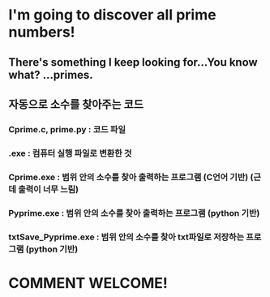# I'm going to discover all prime numbers!
## There's something I keep looking for...You know what? ...primes.
## 자동으로 소수를 찾아주는 코드

### Cprime.c, prime.py : 코드 파일
### .exe : 컴퓨터 실행 파일로 변환한 것

### Cprime.exe : 범위 안의 소수를 찾아 출력하는 프로그램 (C언어 기반) (근데 출력이 너무 느림)
### Pyprime.exe : 범위 안의 소수를 찾아 출력하는 프로그램 (python 기반)
### txtSave_Pyprime.exe : 범위 안의 소수를 찾아 txt파일로 저장하는 프로그램 (python 기반)

# COMMENT WELCOME!
